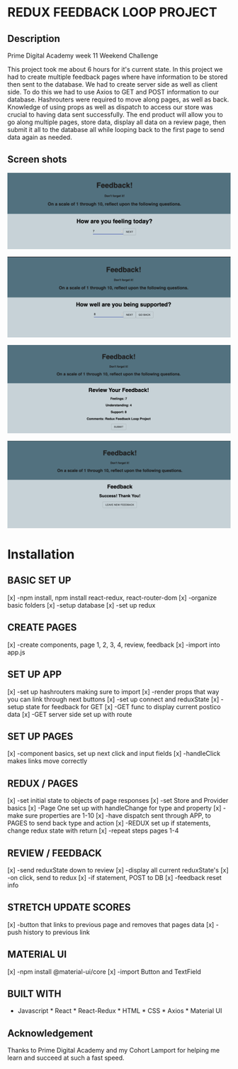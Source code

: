 # REDUX FEEDBACK LOOP PROJECT

## Description

Prime Digital Academy week 11 Weekend Challenge

This project took me about 6 hours for it's current state. In this project we had to create multiple feedback pages where have information to be stored then sent to the database. We had to create server side as well as client side. To do this we had to use Axios to GET and POST information to our database. Hashrouters were required to move along pages, as well as back. Knowledge of using props as well as dispatch to access our store was crucial to having data sent successfully. The end product will allow you to go along multiple pages, store data, display all data on a review page, then submit it all to the database all while looping back to the first page to send data again as needed.

## Screen shots

![](images/pic4.PNG)

![](images/pic3.PNG)

![](images/pic2.PNG)

![](images/pic1.PNG)

# Installation

## BASIC SET UP
[x] -npm install, npm install react-redux, react-router-dom
[x] -organize basic folders
[x] -setup database
[x] -set up redux

## CREATE PAGES
[x] -create components, page 1, 2, 3, 4, review, feedback
[x] -import into app.js

## SET UP APP
[x] -set up hashrouters making sure to import
[x] -render props that way you can link through next buttons
[x] -set up connect and reduxState
[x] -setup state for feedback for GET
[x] -GET func to display current postico data
[x] -GET server side set up with route

## SET UP PAGES
[x] -component basics, set up next click and input fields
[x] -handleClick makes links move correctly

## REDUX / PAGES
[x] -set initial state to objects of page responses
[x] -set Store and Provider basics
[x] -Page One set up with handleChange for type and property
    [x] -make sure properties are 1-10
[x] -have dispatch sent through APP, to PAGES to send back type and action
[x] -REDUX set up if statements, change redux state with return
[x] -repeat steps pages 1-4

## REVIEW / FEEDBACK
[x] -send reduxState down to review
[x] -display all current reduxState's
[x] -on click, send to redux
[x] -if statement, POST to DB
[x] -feedback reset info

## STRETCH UPDATE SCORES
[x] -button that links to previous page and removes that pages data
[x] -push history to previous link

## MATERIAL UI
[x] -npm install @material-ui/core
[x] -import Button and TextField

## BUILT WITH

* Javascript * React * React-Redux * HTML * CSS * Axios * Material UI 

## Acknowledgement

Thanks to Prime Digital Academy and my Cohort Lamport for helping me learn and succeed at such a fast speed. 




